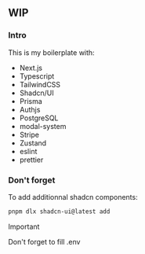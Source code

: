 ## WIP

### Intro

This is my boilerplate with:

- Next.js
- Typescript
- TailwindCSS
- Shadcn/UI
- Prisma
- Authjs
- PostgreSQL
- modal-system
- Stripe
- Zustand
- eslint
- prettier

### Don't forget

To add additionnal shadcn components:

```bash
pnpm dlx shadcn-ui@latest add
```

> [!IMPORTANT]
> Don't forget to fill .env
